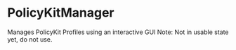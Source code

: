 # PolicyKitManager
Manages PolicyKit Profiles using an interactive GUI
Note: Not in usable state yet, do not use. 
